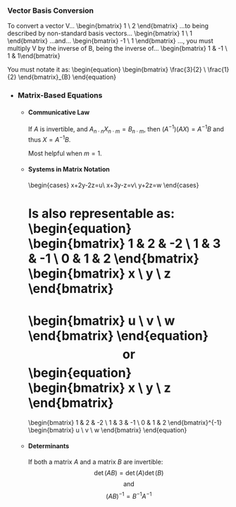### Vector Basis Conversion
To convert a vector V...
\begin{bmatrix} 1 \\ 2 \end{bmatrix} 
...to being described by non-standard basis vectors...
\begin{bmatrix} 1 \\ 1 \end{bmatrix}
...and...
\begin{bmatrix} -1 \\ 1 \end{bmatrix}
..., you must multiply V by the inverse of B, being the inverse of...
\begin{bmatrix} 1 & -1 \\ 1 & 1\end{bmatrix}

You must notate it as:
\begin{equation}
\begin{bmatrix}
\frac{3}{2} \\ \frac{1}{2}
\end{bmatrix}_{B}
\end{equation}
- ### Matrix-Based Equations
	- #### Communicative Law
	  If $A$ is invertible, and $A_{n\cdot n}X_{n\cdot m}=B_{n\cdot m}$, then $\left(A^{-1}\right)\left(AX\right)=A^{-1}B$ and thus $X=A^{-1}B$.
	  
	  Most helpful when $m = 1$.
	- #### Systems in Matrix Notation
	  \begin{cases}
	  x+2y-2z=u\\
	  x+3y-z=v\\
	  y+2z=w
	  \end{cases}
	  
	  Is also representable as:
	  \begin{equation}
	  \begin{bmatrix}
	  1 & 2 & -2 \\
	  1 & 3 & -1 \\
	  0 & 1 & 2
	  \end{bmatrix}
	  \begin{bmatrix}
	  x \\ y \\ z 
	  \end{bmatrix}
	  =
	  \begin{bmatrix}
	  u \\ v \\ w
	  \end{bmatrix}
	  \end{equation}
	  $$\text{or}$$
	  \begin{equation}
	  \begin{bmatrix}
	  x \\ y \\ z 
	  \end{bmatrix}
	  =
	  \begin{bmatrix}
	  1 & 2 & -2 \\
	  1 & 3 & -1 \\
	  0 & 1 & 2
	  \end{bmatrix}^{-1}
	  \begin{bmatrix}
	  u \\ v \\ w
	  \end{bmatrix}
	  \end{equation}
	- #### Determinants
	  If both a matrix $A$ and a matrix $B$ are invertible:
	  $$\det\left(AB\right)=\det\left(A\right)\det\left(B\right)$$
	  $$\text{and}$$
	  $$\left(AB\right)^{-1}=B^{-1}A^{-1}$$
